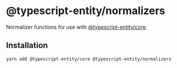 # @typescript-entity/normalizers

Normalizer functions for use with [@typescript-entity/core](../core/).

## Installation

```shell
yarn add @typescript-entity/core @typescript-entity/normalizers
```
